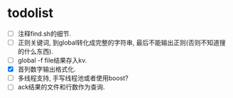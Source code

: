 # todolist

- [ ] 注释find.sh的细节.
- [ ] 正则关键词, 到global转化成完整的字符串, 最后不能输出正则(否则不知道搜的什么东西).
- [ ] global -f file结果存入kv.
- [x] 首列数字输出格式化.
- [ ] 多线程支持, 手写线程池或者使用boost?
- [ ] ack结果的文件和行数作为查询.
